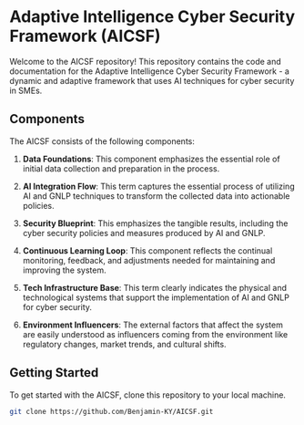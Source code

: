 # Adaptive Intelligence Cyber Security Framework (AICSF)

Welcome to the AICSF repository! This repository contains the code and documentation for the Adaptive Intelligence Cyber Security Framework - a dynamic and adaptive framework that uses AI techniques for cyber security in SMEs.

## Components

The AICSF consists of the following components:

1. **Data Foundations**: This component emphasizes the essential role of initial data collection and preparation in the process.

2. **AI Integration Flow**: This term captures the essential process of utilizing AI and GNLP techniques to transform the collected data into actionable policies.

3. **Security Blueprint**: This emphasizes the tangible results, including the cyber security policies and measures produced by AI and GNLP.

4. **Continuous Learning Loop**: This component reflects the continual monitoring, feedback, and adjustments needed for maintaining and improving the system.

5. **Tech Infrastructure Base**: This term clearly indicates the physical and technological systems that support the implementation of AI and GNLP for cyber security.

6. **Environment Influencers**: The external factors that affect the system are easily understood as influencers coming from the environment like regulatory changes, market trends, and cultural shifts.

## Getting Started

To get started with the AICSF, clone this repository to your local machine.

```bash
git clone https://github.com/Benjamin-KY/AICSF.git


